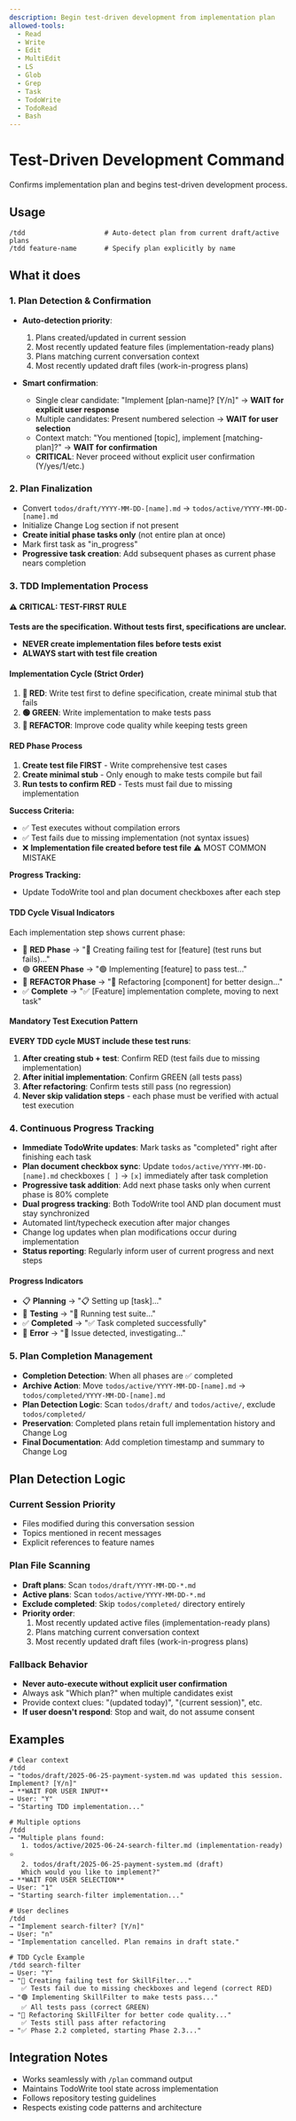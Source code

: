 ```yaml
---
description: Begin test-driven development from implementation plan
allowed-tools:
  - Read
  - Write
  - Edit
  - MultiEdit
  - LS
  - Glob
  - Grep
  - Task
  - TodoWrite
  - TodoRead
  - Bash
---
```


# Test-Driven Development Command

Confirms implementation plan and begins test-driven development process.

## Usage
```
/tdd                    # Auto-detect plan from current draft/active plans
/tdd feature-name       # Specify plan explicitly by name
```

## What it does

### 1. Plan Detection & Confirmation
- **Auto-detection priority**:
  1. Plans created/updated in current session
  2. Most recently updated feature files (implementation-ready plans)
  3. Plans matching current conversation context
  4. Most recently updated draft files (work-in-progress plans)

- **Smart confirmation**:
  - Single clear candidate: "Implement [plan-name]? [Y/n]" → **WAIT for explicit user response**
  - Multiple candidates: Present numbered selection → **WAIT for user selection**
  - Context match: "You mentioned [topic], implement [matching-plan]?" → **WAIT for confirmation**
  - **CRITICAL**: Never proceed without explicit user confirmation (Y/yes/1/etc.)

### 2. Plan Finalization
- Convert `todos/draft/YYYY-MM-DD-[name].md` → `todos/active/YYYY-MM-DD-[name].md`
- Initialize Change Log section if not present
- **Create initial phase tasks only** (not entire plan at once)
- Mark first task as "in_progress"
- **Progressive task creation**: Add subsequent phases as current phase nears completion

### 3. TDD Implementation Process

#### ⚠️ CRITICAL: TEST-FIRST RULE
**Tests are the specification. Without tests first, specifications are unclear.**
- **NEVER create implementation files before tests exist**
- **ALWAYS start with test file creation**

#### Implementation Cycle (Strict Order)
1. **🔴 RED**: Write test first to define specification, create minimal stub that fails
2. **🟢 GREEN**: Write implementation to make tests pass
3. **🔵 REFACTOR**: Improve code quality while keeping tests green

#### RED Phase Process
1. **Create test file FIRST** - Write comprehensive test cases
2. **Create minimal stub** - Only enough to make tests compile but fail
3. **Run tests to confirm RED** - Tests must fail due to missing implementation

**Success Criteria:**
- ✅ Test executes without compilation errors
- ✅ Test fails due to missing implementation (not syntax issues)
- ❌ **Implementation file created before test file** ⚠️ MOST COMMON MISTAKE

**Progress Tracking:**
- Update TodoWrite tool and plan document checkboxes after each step

#### TDD Cycle Visual Indicators
Each implementation step shows current phase:
- 🔴 **RED Phase** → "🔴 Creating failing test for [feature] (test runs but fails)..."
- 🟢 **GREEN Phase** → "🟢 Implementing [feature] to pass test..."
- 🔵 **REFACTOR Phase** → "🔵 Refactoring [component] for better design..."
- ✅ **Complete** → "✅ [Feature] implementation complete, moving to next task"

#### Mandatory Test Execution Pattern
**EVERY TDD cycle MUST include these test runs**:
1. **After creating stub + test**: Confirm RED (test fails due to missing implementation)
2. **After initial implementation**: Confirm GREEN (all tests pass)  
3. **After refactoring**: Confirm tests still pass (no regression)
4. **Never skip validation steps** - each phase must be verified with actual test execution

### 4. Continuous Progress Tracking
- **Immediate TodoWrite updates**: Mark tasks as "completed" right after finishing each task
- **Plan document checkbox sync**: Update `todos/active/YYYY-MM-DD-[name].md` checkboxes `[ ]` → `[x]` immediately after task completion
- **Progressive task addition**: Add next phase tasks only when current phase is 80% complete
- **Dual progress tracking**: Both TodoWrite tool AND plan document must stay synchronized
- Automated lint/typecheck execution after major changes
- Change log updates when plan modifications occur during implementation
- **Status reporting**: Regularly inform user of current progress and next steps

#### Progress Indicators
- 📋 **Planning** → "📋 Setting up [task]..."
- 🧪 **Testing** → "🧪 Running test suite..."
- ✅ **Completed** → "✅ Task completed successfully"
- 🚨 **Error** → "🚨 Issue detected, investigating..."

### 5. Plan Completion Management
- **Completion Detection**: When all phases are ✅ completed
- **Archive Action**: Move `todos/active/YYYY-MM-DD-[name].md` → `todos/completed/YYYY-MM-DD-[name].md`
- **Plan Detection Logic**: Scan `todos/draft/` and `todos/active/`, exclude `todos/completed/`
- **Preservation**: Completed plans retain full implementation history and Change Log
- **Final Documentation**: Add completion timestamp and summary to Change Log

## Plan Detection Logic

### Current Session Priority
- Files modified during this conversation session
- Topics mentioned in recent messages
- Explicit references to feature names

### Plan File Scanning
- **Draft plans**: Scan `todos/draft/YYYY-MM-DD-*.md`
- **Active plans**: Scan `todos/active/YYYY-MM-DD-*.md`
- **Exclude completed**: Skip `todos/completed/` directory entirely
- **Priority order**: 
  1. Most recently updated active files (implementation-ready plans)
  2. Plans matching current conversation context  
  3. Most recently updated draft files (work-in-progress plans)

### Fallback Behavior
- **Never auto-execute without explicit user confirmation** 
- Always ask "Which plan?" when multiple candidates exist
- Provide context clues: "(updated today)", "(current session)", etc.
- **If user doesn't respond**: Stop and wait, do not assume consent

## Examples

```
# Clear context
/tdd
→ "todos/draft/2025-06-25-payment-system.md was updated this session. Implement? [Y/n]"
→ **WAIT FOR USER INPUT** 
→ User: "Y" 
→ "Starting TDD implementation..."

# Multiple options
/tdd  
→ "Multiple plans found:
   1. todos/active/2025-06-24-search-filter.md (implementation-ready) ⭐️
   2. todos/draft/2025-06-25-payment-system.md (draft)
   Which would you like to implement?"
→ **WAIT FOR USER SELECTION**
→ User: "1"
→ "Starting search-filter implementation..."

# User declines
/tdd
→ "Implement search-filter? [Y/n]"
→ User: "n"
→ "Implementation cancelled. Plan remains in draft state."

# TDD Cycle Example
/tdd search-filter
→ User: "Y"
→ "🔴 Creating failing test for SkillFilter..."
   ✅ Tests fail due to missing checkboxes and legend (correct RED)
→ "🟢 Implementing SkillFilter to make tests pass..."
   ✅ All tests pass (correct GREEN)  
→ "🔵 Refactoring SkillFilter for better code quality..."
   ✅ Tests still pass after refactoring
→ "✅ Phase 2.2 completed, starting Phase 2.3..."
```

## Integration Notes
- Works seamlessly with `/plan` command output
- Maintains TodoWrite tool state across implementation
- Follows repository testing guidelines
- Respects existing code patterns and architecture
